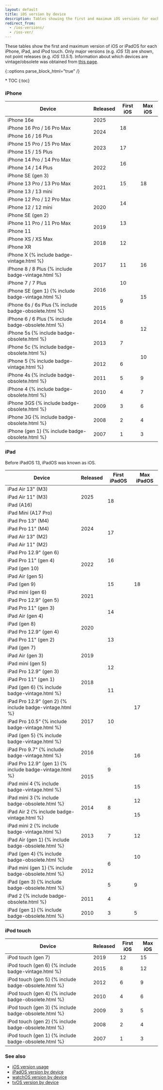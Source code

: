 ```yaml
---
layout: default
title: iOS version by device
description: Tables showing the first and maximum iOS versions for each iPhone, iPad, and iPod touch.
redirect_from:
  - /ios-versions/
  - /ios-ver/
---
```


These tables show the first and maximum version of iOS or iPadOS for each iPhone, iPad, and iPod touch. Only major versions (e.g. <i>iOS 13</i>) are shown, not point releases (e.g. <i>iOS 13.5.1</i>). Information about which devices are vintage/obsolete was obtained from <a href="https://support.apple.com/en-us/HT201624">this page</a>.

{::options parse_block_html="true" /}
<div id="compact-toc">
* TOC
{:toc}
</div>

### iPhone

<div class="table-responsive">
<table class="table table-bordered">
  <thead>
    <tr>
      <th>Device</th>
      <th>Released</th>
      <th>First iOS</th>
      <th>Max iOS</th>
    </tr>
  </thead>
  <tbody>
    <tr>
      <td>iPhone 16e</td>
      <td>2025</td>
      <td rowspan="3">18</td>
      <td class="current" rowspan="17">18</td>
    </tr>
    <tr>
      <td>iPhone 16 Pro / 16 Pro Max</td>
      <td rowspan="2">2024</td>
    </tr>
    <tr>
      <td>iPhone 16 / 16 Plus</td>
    </tr>
    <tr>
      <td>iPhone 15 Pro / 15 Pro Max</td>
      <td rowspan="2">2023</td>
      <td rowspan="2">17</td>
    </tr>
    <tr>
      <td>iPhone 15 / 15 Plus</td>
    </tr>
    <tr>
      <td>iPhone 14 Pro / 14 Pro Max</td>
      <td rowspan="3">2022</td>
      <td rowspan="2">16</td>
    </tr>
    <tr>
      <td>iPhone 14 / 14 Plus</td>
    </tr>
    <tr>
      <td>iPhone SE (gen 3)</td>
      <td rowspan="3">15</td>
    </tr>
    <tr>
      <td>iPhone 13 Pro / 13 Pro Max</td>
      <td rowspan="2">2021</td>
    </tr>
    <tr>
      <td>iPhone 13 / 13 mini</td>
    </tr>
    <tr>
      <td>iPhone 12 Pro / 12 Pro Max</td>
      <td rowspan="3">2020</td>
      <td rowspan="2">14</td>
    </tr>
    <tr>
      <td>iPhone 12 / 12 mini</td>
    </tr>
    <tr>
      <td>iPhone SE (gen 2)</td>
      <td rowspan="3">13</td>
    </tr>
    <tr>
      <td>iPhone 11 Pro / 11 Pro Max</td>
      <td rowspan="2">2019</td>
    </tr>
    <tr>
      <td>iPhone 11</td>
    </tr>
    <tr>
      <td>iPhone XS / XS Max</td>
      <td rowspan="2">2018</td>
      <td rowspan="2">12</td>
    </tr>
    <tr>
      <td>iPhone XR</td>
    </tr>
    <tr>
      <td>iPhone X {% include badge-vintage.html %}</td>
      <td rowspan="2">2017</td>
      <td rowspan="2">11</td>
      <td rowspan="2">16</td>
    </tr>
    <tr>
      <td>iPhone 8 / 8 Plus {% include badge-vintage.html %}</td>
    </tr>
    <tr>
      <td>iPhone 7 / 7 Plus</td>
      <td rowspan="2">2016</td>
      <td>10</td>
      <td rowspan="3">15</td>
    </tr>
    <tr>
      <td>iPhone SE (gen 1) {% include badge-vintage.html %}</td>
      <td rowspan="2">9</td>
    </tr>
    <tr>
      <td>iPhone 6s / 6s Plus {% include badge-obsolete.html %}</td>
      <td>2015</td>
    </tr>
    <tr>
      <td>iPhone 6 / 6 Plus {% include badge-obsolete.html %}</td>
      <td>2014</td>
      <td>8</td>
      <td rowspan="2">12</td>
    </tr>
    <tr>
      <td>iPhone 5s {% include badge-obsolete.html %}</td>
      <td rowspan="2">2013</td>
      <td rowspan="2">7</td>
    </tr>
    <tr>
      <td>iPhone 5c {% include badge-obsolete.html %}</td>
      <td rowspan="2">10</td>
    </tr>
    <tr>
      <td>iPhone 5 {% include badge-vintage.html %}</td>
      <td>2012</td>
      <td>6</td>
    </tr>
    <tr>
      <td>iPhone 4s {% include badge-obsolete.html %}</td>
      <td>2011</td>
      <td>5</td>
      <td>9</td>
    </tr>
    <tr>
      <td>iPhone 4 {% include badge-obsolete.html %}</td>
      <td>2010</td>
      <td>4</td>
      <td>7</td>
    </tr>
    <tr>
      <td>iPhone 3GS {% include badge-obsolete.html %}</td>
      <td>2009</td>
      <td>3</td>
      <td>6</td>
    </tr>
    <tr>
      <td>iPhone 3G {% include badge-obsolete.html %}</td>
      <td>2008</td>
      <td>2</td>
      <td>4</td>
    </tr>
    <tr>
      <td>iPhone (gen 1) {% include badge-obsolete.html %}</td>
      <td>2007</td>
      <td>1</td>
      <td>3</td>
    </tr>
  </tbody>
</table>
</div>

### iPad

Before iPadOS 13, iPadOS was known as iOS.

<table class="table table-bordered">
  <thead>
    <tr>
      <th>Device</th>
      <th>Released</th>
      <th>First iPadOS</th>
      <th>Max iPadOS</th>
    </tr>
  </thead>
  <tbody>
    <tr>
      <td>iPad Air 13" (M3)</td>
      <td rowspan="3">2025</td>
      <td rowspan="4">18</td>
      <td rowspan="25" class="current">18 </td>
    </tr>
    <tr>
      <td>iPad Air 11" (M3)</td>
    </tr>
    <tr>
      <td>iPad (A16)</td>
    </tr>
    <tr>
      <td>iPad Mini (A17 Pro)</td>
      <td rowspan="5">2024</td>
    </tr>
    <tr>
      <td>iPad Pro 13" (M4)</td>
      <td rowspan="4">17</td>
    </tr>
    <tr>
      <td>iPad Pro 11" (M4)</td>
    </tr>
    <tr>
      <td>iPad Air 13" (M2)</td>
    </tr>
    <tr>
      <td>iPad Air 11" (M2)</td>
    </tr>
    <tr>
      <td>iPad Pro 12.9" (gen 6)</td>
      <td rowspan="4">2022</td>
      <td rowspan="3">16</td>
    </tr>
    <tr>
      <td>iPad Pro 11" (gen 4)</td>
    </tr>
    <tr>
      <td>iPad (gen 10)</td>
    </tr>
    <tr>
      <td>iPad Air (gen 5)</td>
      <td rowspan="3">15</td>
    </tr>
    <tr>
      <td>iPad (gen 9)</td>
      <td rowspan="4">2021</td>
    </tr>
    <tr>
      <td>iPad mini (gen 6)</td>
    </tr>
    <tr>
      <td>iPad Pro 12.9" (gen 5)</td>
      <td rowspan="4">14</td>
    </tr>
    <tr>
      <td>iPad Pro 11" (gen 3)</td>
    </tr>
    <tr>
      <td>iPad Air (gen 4)</td>
      <td rowspan="4">2020</td>
    </tr>
    <tr>
      <td>iPad (gen 8)</td>
    </tr>
    <tr>
      <td>iPad Pro 12.9" (gen 4)</td>
      <td rowspan="3">13</td>
    </tr>
    <tr>
      <td>iPad Pro 11" (gen 2)</td>
    </tr>
    <tr>
      <td>iPad (gen 7)</td>
      <td rowspan="3">2019</td>
    </tr>
    <tr>
      <td>iPad Air (gen 3)</td>
      <td rowspan="4">12</td>
    </tr>
    <tr>
      <td>iPad mini (gen 5)</td>
    </tr>
    <tr>
      <td>iPad Pro 12.9" (gen 3)</td>
      <td rowspan="3">2018</td>
    </tr>
    <tr>
      <td>iPad Pro 11" (gen 1)</td>
    </tr>
    <tr>
      <td>iPad (gen 6) {% include badge-vintage.html %}</td>
      <td>11</td>
      <td rowspan="3" class="previous">17</td>
    </tr>
    <tr>
      <td>iPad Pro 12.9" (gen 2) {% include badge-vintage.html %}</td>
      <td rowspan="3">2017</td>
      <td rowspan="3">10</td>
    </tr>
    <tr>
      <td>iPad Pro 10.5" {% include badge-vintage.html %}</td>
    </tr>
    <tr>
      <td>iPad (gen 5) {% include badge-vintage.html %}</td>
      <td rowspan="3">16</td>
    </tr>
    <tr>
      <td>iPad Pro 9.7" {% include badge-vintage.html %}</td>
      <td>2016</td>
      <td rowspan="3">9</td>
    </tr>
    <tr>
      <td>iPad Pro 12.9" (gen 1) {% include badge-vintage.html %}</td>
      <td rowspan="2">2015</td>
    </tr>
    <tr>
      <td>iPad mini 4 {% include badge-vintage.html %}</td>
      <td>15</td>
    </tr>
    <tr>
      <td>iPad mini 3 {% include badge-obsolete.html %}</td>
      <td rowspan="2">2014</td>
      <td rowspan="2">8</td>
      <td>12</td>
    </tr>
    <tr>
      <td>iPad Air 2 {% include badge-vintage.html %}</td>
      <td>15</td>
    </tr>
    <tr>
      <td>iPad mini 2 {% include badge-vintage.html %}</td>
      <td rowspan="2">2013</td>
      <td rowspan="2">7</td>
      <td rowspan="2">12</td>
    </tr>
    <tr>
      <td>iPad Air (gen 1) {% include badge-obsolete.html %}</td>
    </tr>
    <tr>
      <td>iPad (gen 4) {% include badge-obsolete.html %}</td>
      <td rowspan="3">2012</td>
      <td rowspan="2">6</td>
      <td>10</td>
    </tr>
    <tr>
      <td>iPad mini (gen 1) {% include badge-obsolete.html %}</td>
      <td rowspan="3">9</td>
    </tr>
    <tr>
      <td>iPad (gen 3) {% include badge-obsolete.html %}</td>
      <td>5</td>
    </tr>
    <tr>
      <td>iPad 2 {% include badge-obsolete.html %}</td>
      <td>2011</td>
      <td>4</td>
    </tr>
    <tr>
      <td>iPad (gen 1) {% include badge-obsolete.html %}</td>
      <td>2010</td>
      <td>3</td>
      <td>5</td>
    </tr>
  </tbody>
</table>

### iPod touch

<table class="table table-bordered">
  <thead>
    <tr>
      <th>Device</th>
      <th>Released</th>
      <th>First iOS</th>
      <th>Max iOS</th>
    </tr>
  </thead>
  <tbody>
    <tr>
      <td>iPod touch (gen 7)</td>
      <td>2019</td>
      <td>12</td>
      <td>15</td>
    </tr>
    <tr>
      <td>iPod touch (gen 6) {% include badge-vintage.html %}</td>
      <td>2015</td>
      <td>8</td>
      <td>12</td>
    </tr>
    <tr>
      <td>iPod touch (gen 5) {% include badge-obsolete.html %}</td>
      <td>2012</td>
      <td>6</td>
      <td>9</td>
    </tr>
    <tr>
      <td>iPod touch (gen 4) {% include badge-obsolete.html %}</td>
      <td>2010</td>
      <td>4</td>
      <td>6</td>
    </tr>
    <tr>
      <td>iPod touch (gen 3) {% include badge-obsolete.html %}</td>
      <td>2009</td>
      <td>3</td>
      <td>5</td>
    </tr>
    <tr>
      <td>iPod touch (gen 2) {% include badge-obsolete.html %}</td>
      <td>2008</td>
      <td>2</td>
      <td>4</td>
    </tr>
    <tr>
      <td>iPod touch (gen 1) {% include badge-obsolete.html %}</td>
      <td>2007</td>
      <td>1</td>
      <td>3</td>
    </tr>
  </tbody>
</table>

### See also

* [iOS version usage](/ios-usage)
* [iPadOS version by device](/ipados)
* [watchOS version by device](/watchos)
* [tvOS version by device](/tvos)
